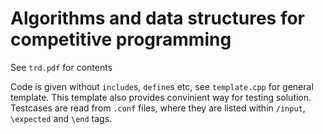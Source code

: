 # Algorithms and data structures for competitive programming

See `trd.pdf` for contents

Code is given without `include`s, `define`s etc, see `template.cpp` for general template. This template also provides convinient way for testing solution. Testcases are read from `.conf` files, where they are listed within `/input`, `\expected` and `\end` tags.
